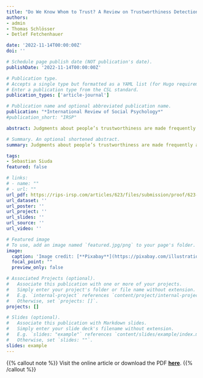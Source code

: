 ```yaml
---
title: "Do We Know Whom to Trust? A Review on Trustworthiness Detection Accuracy"
authors:
- admin
- Thomas Schlösser
- Detlef Fetchenhauer

date: '2022-11-14T00:00:00Z'
doi: ''

# Schedule page publish date (NOT publication's date).
publishDate: '2022-11-14T00:00:00Z'

# Publication type.
# Accepts a single type but formatted as a YAML list (for Hugo requirements).
# Enter a publication type from the CSL standard.
publication_types: ['article-journal']

# Publication name and optional abbreviated publication name.
publication: "*International Review of Social Psychology*"
#publication_short: "IRSP"

abstract: Judgments about people’s trustworthiness are made frequently and have important real-life consequences. However, the accuracy of these judgments is debated. We therefore systematically reviewed the current evidence for accurate trustworthiness detection in the literature. The overall evidence for accuracy is rather mixed; although we find only limited evidence for accurate trustworthiness detection from neutral photographs, trustworthiness detection becomes more accurate when the rater and target interact, when the target presentation resembles face-to-face contact, and when the target presentations contain cues or signals about the target’s trustworthiness. We also find that the current literature lacks an overarching research agenda, which leads to a large heterogeneity in the extant studies’ operationalizations. We address some of these operationalizations and suggest the following guidelines for future research. Studies should engage in stronger theory building, experimentally test moderators, strengthen generalizability by recruiting large target pools, and use appropriate methods for the analysis of nonindependent data.

# Summary. An optional shortened abstract.
summary: Judgments about people’s trustworthiness are made frequently and have important real-life consequences. However, the accuracy of these judgments is debated. We therefore systematically reviewed the current evidence for accurate trustworthiness detection in the literature.

tags:
- Sebastian Siuda
featured: false

# links:
# - name: ""
# - url: ""
url_pdf: https://rips-irsp.com/articles/623/files/submission/proof/623-1-5072-1-10-20221114.pdf
url_dataset: ''
url_poster: ''
url_project: ''
url_slides: ''
url_source: ''
url_video: ''

# Featured image
# To use, add an image named `featured.jpg/png` to your page's folder. 
image:
  caption: 'Image credit: [**Pixabay**](https://pixabay.com/illustrations/face-detection-scan-to-scan-4760281/)'
  focal_point: ""
  preview_only: false

# Associated Projects (optional).
#   Associate this publication with one or more of your projects.
#   Simply enter your project's folder or file name without extension.
#   E.g. `internal-project` references `content/project/internal-project/index.md`.
#   Otherwise, set `projects: []`.
projects: []

# Slides (optional).
#   Associate this publication with Markdown slides.
#   Simply enter your slide deck's filename without extension.
#   E.g. `slides: "example"` references `content/slides/example/index.md`.
#   Otherwise, set `slides: ""`.
slides: example
---
```


{{% callout note %}}
Visit the online article or download the PDF [**here**](https://rips-irsp.com/articles/10.5334/irsp.623).
{{% /callout %}}


